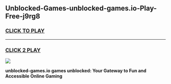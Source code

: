 
## Unblocked-Games-unblocked-games.io-Play-Free-j9rg8
<h3>
<a href="https://premium76.site?title=unblocked-games.io&ref=23A">CLICK TO PLAY</a></h3>
<hr>

<h3>
<a href="https://premium76.site?title=unblocked-games.io&ref=23A">CLICK 2 PLAY</a>
  
</h3>

<a href="https://premium76.site?title=unblocked-games.io&ref=23A"><img src="https://clearcache.store/games.png"></a>


**unblocked-games.io games unblocked: Your Gateway to Fun and Accessible Online Gaming**
